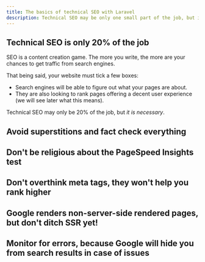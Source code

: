 ```yaml
---
title: The basics of technical SEO with Laravel
description: Technical SEO may be only one small part of the job, but it has to be done. Learn how to do it while avoiding obsolete preconceived ideas.
---
```


## Technical SEO is only 20% of the job

SEO is a content creation game. The more you write, the more are your chances to get traffic from search engines.

That being said, your website must tick a few boxes:
- Search engines will be able to figure out what your pages are about.
- They are also looking to rank pages offering a decent user experience (we will see later what this means).

Technical SEO may only be 20% of the job, but _it is necessary_.

## Avoid superstitions and fact check everything

## Don't be religious about the PageSpeed Insights test

## Don't overthink meta tags, they won't help you rank higher

## Google renders non-server-side rendered pages, but don't ditch SSR yet!

## Monitor for errors, because Google will hide you from search results in case of issues
